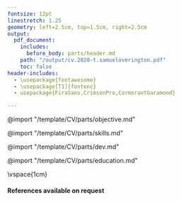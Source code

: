 ```yaml
---
fontsize: 12pt
linestretch: 1.25
geometry: left=2.5cm, top=1.5cm, right=2.5cm
output:
  pdf_document:
    includes:
      before_body: parts/header.md
    path: "/output/cv.2020-t.samueloverington.pdf"
    toc: false
header-includes:
  - \usepackage{fontawesome}
  - \usepackage[T1]{fontenc}
  - usepackage{FiraSans,CrimsonPro,CormorantGaramond}

---
```


@import "/template/CV/parts/objective.md"

@import "/template/CV/parts/skills.md"

@import "/template/CV/parts/dev.md"
<!--
@import "/template/CV/parts/teaching.md"
 -->
@import "/template/CV/parts/education.md"

\vspace{1cm}

#### References available on request

<!-- import "/template/CV/parts/references.md" -->
